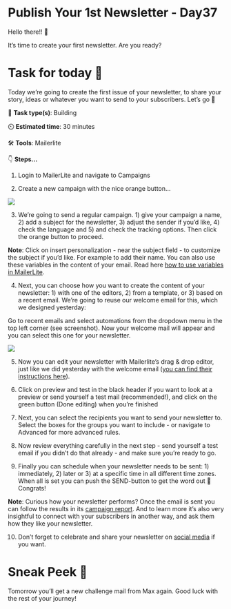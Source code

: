 # Publish Your 1st Newsletter - Day37


Hello there!! 👋

It’s time to create your first newsletter. Are you ready?


# Task for today 🚀
Today we’re going to create the first issue of your newsletter, to share your story, ideas or whatever you want to send to your subscribers. Let’s go 💪

📝 **Task type(s)**: Building

⏲️ **Estimated time**: 30 minutes

🛠️ **Tools**: Mailerlite

👇 **Steps...**

1. Login to MailerLite and navigate to Campaigns

2. Create a new campaign with the nice orange button...

![](https://ci6.googleusercontent.com/proxy/yj0Z6UWOTYWGVjpDzO_ZNwLn0PGRgF-gQQBJLLlf5VvpNQ78M5WVb36eshTrhltJGViLiEkIuKb_dBXbHD6dsSEEMx91i2q1-dcI_xVdmdKSWB2Z0XW8UJgJBZr3pH2057Ot50A-CfWKK2Db6qY=s0-d-e1-ft#https://bucket.mlcdn.com/a/2070/2070180/images/f244490b017564187025abd21aa2f1b3833e8ebb.png)


3. We’re going to send a regular campaign. 1) give your campaign a name, 2) add a subject for the newsletter, 3) adjust the sender if you’d like, 4) check the language and 5) and check the tracking options. Then click the orange button to proceed.

**Note**: Click on insert personalization - near the subject field - to customize the subject if you’d like. For example to add their name. You can also use these variables in the content of your email. Read here [how to use variables in MailerLite](https://www.mailerlite.com/help/how-to-use-variables-in-mailerlite).

4. Next, you can choose how you want to create the content of your newsletter: 1) with one of the editors, 2) from a template, or 3) based on a recent email. We’re going to reuse our welcome email for this, which we designed yesterday:

Go to recent emails and select automations from the dropdown menu in the top left corner (see screenshot). Now your welcome mail will appear and you can select this one for your newsletter.

![](https://ci6.googleusercontent.com/proxy/81mdzqIJdkU58HPb-gSRVAxx-h40p4gt_Nywso8IfNMF8sdyJmz-iJ9IGDlYIkBDJpDGIIqcD0FkD2KjVOpN8Rqp1fGHJC9UHU9IzrKWgs7vC0Brx0QyN9xS5iXmUQKPA_dn4mc66DOu7xAKafQ=s0-d-e1-ft#https://bucket.mlcdn.com/a/2070/2070180/images/3a2b7b2f8853360f305b6a7c294e55ffe7adb13a.png)

5. Now you can edit your newsletter with Mailerlite’s drag & drop editor, just like we did yesterday with the welcome email ([you can find their instructions here](https://www.mailerlite.com/help/how-to-use-the-drag-and-drop-editor)).

6. Click on preview and test in the black header if you want to look at a preview or send yourself a test mail (recommended!), and click on the green button (Done editing) when you’re finished

7. Next, you can select the recipients you want to send your newsletter to. Select the boxes for the groups you want to include - or navigate to Advanced for more advanced rules.

8. Now review everything carefully in the next step - send yourself a test email if you didn’t do that already - and make sure you’re ready to go.

9. Finally you can schedule when your newsletter needs to be sent: 1) immediately, 2) later or 3) at a specific time in all different time zones. When all is set you can push the SEND-button to get the word out 🚀 Congrats!

**Note**: Curious how your newsletter performs? Once the email is sent you can follow the results in its [campaign report](https://www.mailerlite.com/help/how-to-analyze-and-export-reports). And to learn more it’s also very insightful to connect with your subscribers in another way, and ask them how they like your newsletter.

10. Don’t forget to celebrate and share your newsletter on [social media](https://www.mailerlite.com/help/how-to-share-your-newsletter-beyond-email) if you want.

# Sneak Peek 👀

Tomorrow you’ll get a new challenge mail from Max again. Good luck with the rest of your journey!